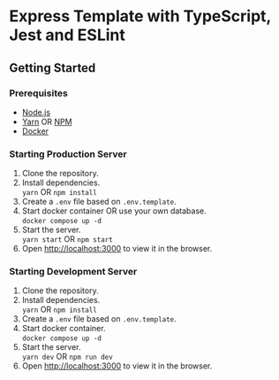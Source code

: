 # Express Template with TypeScript, Jest and ESLint

## Getting Started

### Prerequisites

- [Node.js](https://nodejs.org/en/)
- [Yarn](https://yarnpkg.com/en/docs/install) OR [NPM](https://www.npmjs.com/get-npm)
- [Docker](https://www.docker.com/get-started)


### Starting Production Server

1. Clone the repository.
2. Install dependencies.  
	`yarn` OR `npm install`
3. Create a `.env` file based on `.env.template`.
4. Start docker container OR use your own database.  
	`docker compose up -d`
5. Start the server.  
	`yarn start` OR `npm start`
6. Open [http://localhost:3000](http://localhost:3000) to view it in the browser.
  
### Starting Development Server

1. Clone the repository.
2. Install dependencies.  
	`yarn` OR `npm install`
3. Create a `.env` file based on `.env.template`.
4. Start docker container.  
	`docker compose up -d`
5. Start the server.  
	`yarn dev` OR `npm run dev`
6. Open [http://localhost:3000](http://localhost:3000) to view it in the browser.